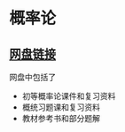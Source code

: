 # 概率论

## [网盘链接](https://cloud.tsinghua.edu.cn/d/dbf0ba0d498b418a86c5/)

网盘中包括了

+ 初等概率论课件和复习资料
+ 概统习题课和复习资料
+ 教材参考书和部分题解
